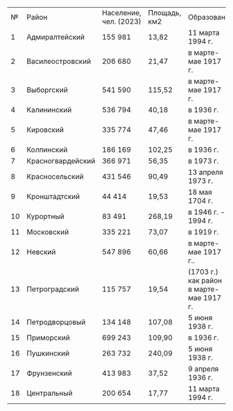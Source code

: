 |   |   |   |   |   |
|---|---|---|---|---|
|№|Район|Население, чел. (2023)|Площадь, км2|Образован|
|1|Адмиралтейский|155 981|13,82|11 марта 1994 г.|
|2|Василеостровский|206 680|21,47|в марте-мае 1917 г.|
|3|Выборгский|541 590|115,52|в марте-мае 1917 г.|
|4|Калининский|536 794|40,18|в 1936 г.|
|5|Кировский|335 774|47,46|в марте-мае 1917 г.|
|6|Колпинский|186 169|102,25|в 1936 г.|
|7|Красногвардейский|366 971|56,35|в 1973 г.|
|8|Красносельский|431 546|90,49|13 апреля 1973 г.|
|9|Кронштадтский|44 414|19,53|18 мая 1704 г.|
|10|Курортный|83 491|268,19|в 1946 г. - 1994 г.|
|11|Московский|335 221|73,07|в 1919 г.|
|12|Невский|547 896|60,66|в марте-мае 1917 г..|
|13|Петроградский|115 757|19,54|(1703 г.) как район в марте-мае 1917 г.|
|14|Петродворцовый|134 148|107,08|5 июня 1938 г.|
|15|Приморский|699 243|109,90|в 1936 г.|
|16|Пушкинский|263 732|240,09|5 июня 1938 г.|
|17|Фрунзенский|413 983|37,52|9 апреля 1936 г.|
|18|Центральный|200 654|17,77|11 марта 1994 г.| 



